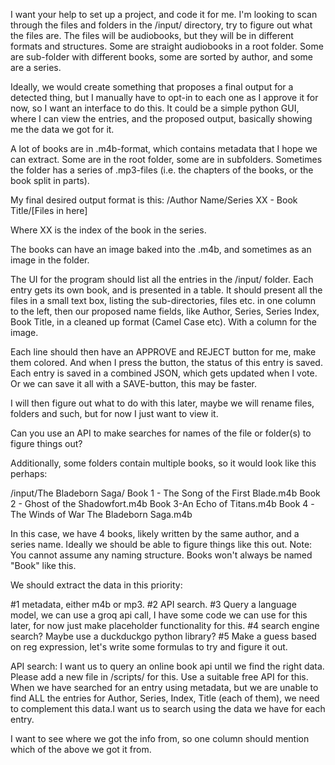I want your help to set up a project, and code it for me.
I'm looking to scan through the files and folders in the /input/ directory, try to figure out what the files are.
The files will be audiobooks, but they will be in different formats and structures.
Some are straight audiobooks in a root folder. Some are sub-folder with different books, some are sorted by author, and some are a series.

Ideally, we would create something that proposes a final output for a detected thing, but I manually have to opt-in to each one as I approve it for now, so I want an interface to do this. It could be a simple python GUI, where I can view the entries, and the proposed output, basically showing me the data we got for it.

A lot of books are in .m4b-format, which contains metadata that I hope we can extract.
Some are in the root folder, some are in subfolders.
Sometimes the folder has a series of .mp3-files (i.e. the chapters of the books, or the book split in parts).

My final desired output format is this:
/Author Name/Series XX - Book Title/[Files in here]

Where XX is the index of the book in the series.

The books can have an image baked into the .m4b, and sometimes as an image in the folder.

The UI for the program should list all the entries in the /input/ folder. Each entry gets its own book, and is presented in a table. It should present all the files in a small text box, listing the sub-directories, files etc. in one column to the left, then our proposed name fields, like Author, Series, Series Index, Book Title, in a cleaned up format (Camel Case etc). With a column for the image.

Each line should then have an APPROVE and REJECT button for me, make them colored. And when I press the button, the status of this entry is saved. Each entry is saved in a combined JSON, which gets updated when I vote. Or we can save it all with a SAVE-button, this may be faster.

I will then figure out what to do with this later, maybe we will rename files, folders and such, but for now I just want to view it.

Can you use an API to make searches for names of the file or folder(s) to figure things out?

Additionally, some folders contain multiple books, so it would look like this perhaps:

/input/The Bladeborn Saga/
Book 1 - The Song of the First Blade.m4b
Book 2 - Ghost of the Shadowfort.m4b
Book 3-An Echo of Titans.m4b
Book 4 -The Winds of War The Bladeborn Saga.m4b

In this case, we have 4 books, likely written by the same author, and a series name. Ideally we should be able to figure things like this out. 
Note: You cannot assume any naming structure. Books won't always be named "Book" like this.

We should extract the data in this priority:

#1 metadata, either m4b or mp3.
#2 API search.
#3 Query a language model, we can use a groq api call, I have some code we can use for this later, for now just make placeholder functionality for this.
#4 search engine search? Maybe use a duckduckgo python library?
#5 Make a guess based on reg expression, let's write some formulas to try and figure it out.

API search:
I want us to query an online book api until we find the right data. Please add a new file in /scripts/ for this. Use a suitable free API for this. When we have searched for an entry using metadata, but we are unable to find ALL the entries for Author, Series, Index, Title (each of them), we need to complement this data.I want us to search using the data we have for each entry.

I want to see where we got the info from, so one column should mention which of the above we got it from.